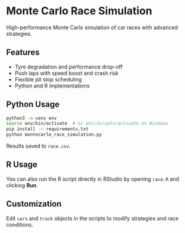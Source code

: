 # Monte Carlo Race Simulation

High-performance Monte Carlo simulation of car races with advanced strategies.

## Features
- Tyre degradation and performance drop-off
- Push laps with speed boost and crash risk
- Flexible pit stop scheduling
- Python and R implementations

## Python Usage

```bash
python3 -m venv env
source env/bin/activate  # or env\Scripts\activate on Windows
pip install -r requirements.txt
python montecarlo_race_simulation.py
```

Results saved to `race.csv`.

## R Usage

You can also run the R script directly in RStudio by opening `race.R` and clicking **Run**.

## Customization
Edit `cars` and `track` objects in the scripts to modify strategies and race conditions.
